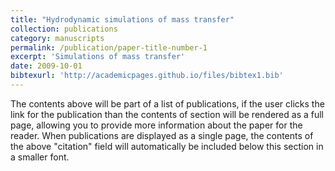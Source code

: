 ```yaml
---
title: "Hydrodynamic simulations of mass transfer"
collection: publications
category: manuscripts
permalink: /publication/paper-title-number-1
excerpt: 'Simulations of mass transfer'
date: 2009-10-01
bibtexurl: 'http://academicpages.github.io/files/bibtex1.bib'
---
```

The contents above will be part of a list of publications, if the user clicks the link for the publication than the contents of section will be rendered as a full page, allowing you to provide more information about the paper for the reader. When publications are displayed as a single page, the contents of the above "citation" field will automatically be included below this section in a smaller font.
